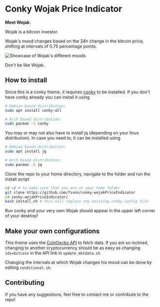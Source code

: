 # Conky Wojak Price Indicator
**Meet Wojak.** 

Wojak is a bitcoin investor. 

Wojak's mood changes based on the 24h change in the bitcoin price, shifting at intervals of 0.75 percentage points.

![Showcase of Wojak's different moods](wojak_showcase.GIF)

Don't be like Wojak.

## How to install
Since this is a conky theme, it requires [conky](https://github.com/brndnmtthws/conky) to be installed. If you don't have conky already you can install it using
```bash
# Debian based distribution:
sudo apt install conky-all

# Arch based distribution:
sudo pacman -S conky
```
You may or may not also have to install jq (depending on your linux distribution). In case you need to, it can be installed using
```bash
# Debian based distribution:
sudo apt install jq

# Arch based distribution:
sudo pacman -S jq
```

Clone the repo to your home directory, navigate to the folder and run the install script
```bash
cd ~/ # to make sure that you are in your home folder
git clone https://github.com/fsson/conky-wojakPriceIndicator
cd conky-wojakPriceIndicator/
bash install.sh # this will replace any existing conky config file
```

Run conky and your very own Wojak should appear in the upper left corner of your desktop!

## Make your own configurations
This theme uses the [CoinGecko API](https://docs.coingecko.com/reference/simple-price) to fetch data. If you are so inclined, changing to another cryptocurrency should be as easy as changing `ids=bitcoin` in the API link in `update_mktdata.sh`.

Changing the intervals at which Wojak changes his mood can be done by editing `conditional.sh`.

## Contributing
If you have any suggestions, feel free to contact me or contribute to the repo!
